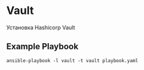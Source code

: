 Vault
=========

Установка Hashicorp Vault

Example Playbook
----------------
```
ansible-playbook -l vault -t vault playbook.yaml
```